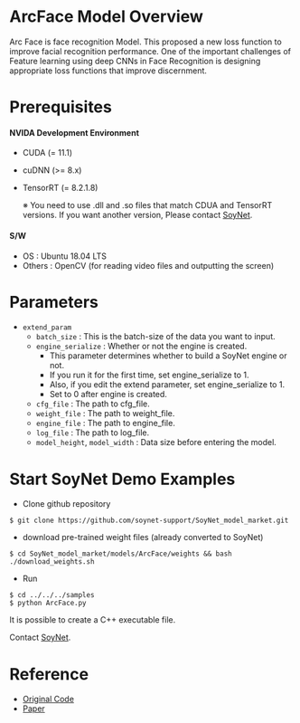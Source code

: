 # ArcFace Model Overview
Arc Face is face recognition Model.
This proposed a new loss function to improve facial recognition performance.
One of the important challenges of Feature learning using deep CNNs in Face Recognition is designing appropriate loss functions that improve discernment.

# Prerequisites

#### NVIDA Development Environment
 - CUDA (= 11.1)
 - cuDNN (>= 8.x)
 - TensorRT (= 8.2.1.8)
 
    ※ You need to use .dll and .so files that match CDUA and TensorRT versions. If you want another version, Please contact [SoyNet](https://soynet.io/en/).
#### S/W
 - OS : Ubuntu 18.04 LTS
 - Others : OpenCV (for reading video files and outputting the screen)


# Parameters
 - `extend_param`
      - `batch_size` : This is the batch-size of the data you want to input.
      - `engine_serialize` : Whether or not the engine is created.
         - This parameter determines whether to build a SoyNet engine or not.
         - If you run it for the first time, set engine_serialize to 1.
         - Also, if you edit the extend parameter, set engine_serialize to 1.
         - Set to 0 after engine is created.
      - `cfg_file` : The path to cfg_file.
      - `weight_file` : The path to weight_file.
      - `engine_file` : The path to engine_file.
      - `log_file` :  The path to log_file.
      - `model_height`, `model_width` : Data size before entering the model.

# Start SoyNet Demo Examples

* Clone github repository

```
$ git clone https://github.com/soynet-support/SoyNet_model_market.git
```

* download pre-trained weight files (already converted to SoyNet)

```
$ cd SoyNet_model_market/models/ArcFace/weights && bash ./download_weights.sh
```

* Run
```
$ cd ../../../samples
$ python ArcFace.py 
```

It is possible to create a C++ executable file.

Contact [SoyNet](https://soynet.io/en/).


# Reference
 - [Original Code](https://github.com/ronghuaiyang/arcface-pytorch)
 - [Paper](https://arxiv.org/abs/1801.07698)
